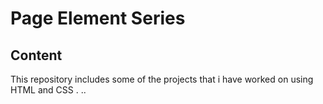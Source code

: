 # Page Element Series
## Content
This repository includes some of the projects that i have worked on using HTML and CSS
.
..
